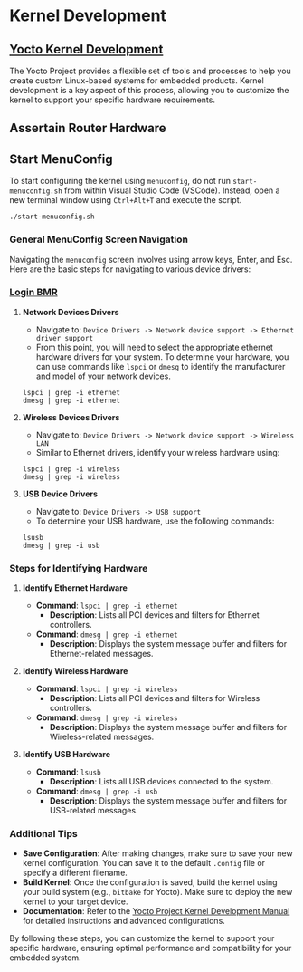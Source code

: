 # Kernel Development

## [Yocto Kernel Development](https://docs.yoctoproject.org/kernel-dev/index.html)

The Yocto Project provides a flexible set of tools and processes to help you create custom Linux-based systems for embedded products. Kernel development is a key aspect of this process, allowing you to customize the kernel to support your specific hardware requirements.

## Assertain Router Hardware

## Start MenuConfig

To start configuring the kernel using `menuconfig`, do not run `start-menuconfig.sh` from within Visual Studio Code (VSCode). Instead, open a new terminal window using `Ctrl+Alt+T` and execute the script.

```shell
./start-menuconfig.sh
```

### General MenuConfig Screen Navigation

Navigating the `menuconfig` screen involves using arrow keys, Enter, and Esc. Here are the basic steps for navigating to various device drivers:


### [Login BMR](factory-start.md#step-by-step-instructions)

1. **Network Devices Drivers**
   - Navigate to: `Device Drivers -> Network device support -> Ethernet driver support`
   - From this point, you will need to select the appropriate ethernet hardware drivers for your system. To determine your hardware, you can use commands like `lspci` or `dmesg` to identify the manufacturer and model of your network devices.


   ```shell
   lspci | grep -i ethernet
   dmesg | grep -i ethernet
   ```

2. **Wireless Devices Drivers**
   - Navigate to: `Device Drivers -> Network device support -> Wireless LAN`
   - Similar to Ethernet drivers, identify your wireless hardware using:


   ```shell
   lspci | grep -i wireless
   dmesg | grep -i wireless
   ```

3. **USB Device Drivers**
   - Navigate to: `Device Drivers -> USB support`
   - To determine your USB hardware, use the following commands:


   ```shell
   lsusb
   dmesg | grep -i usb
   ```

### Steps for Identifying Hardware

1. **Identify Ethernet Hardware**
   - **Command**: `lspci | grep -i ethernet`
     - **Description**: Lists all PCI devices and filters for Ethernet controllers.
   - **Command**: `dmesg | grep -i ethernet`
     - **Description**: Displays the system message buffer and filters for Ethernet-related messages.

2. **Identify Wireless Hardware**
   - **Command**: `lspci | grep -i wireless`
     - **Description**: Lists all PCI devices and filters for Wireless controllers.
   - **Command**: `dmesg | grep -i wireless`
     - **Description**: Displays the system message buffer and filters for Wireless-related messages.

3. **Identify USB Hardware**
   - **Command**: `lsusb`
     - **Description**: Lists all USB devices connected to the system.
   - **Command**: `dmesg | grep -i usb`
     - **Description**: Displays the system message buffer and filters for USB-related messages.

### Additional Tips

- **Save Configuration**: After making changes, make sure to save your new kernel configuration. You can save it to the default `.config` file or specify a different filename.
- **Build Kernel**: Once the configuration is saved, build the kernel using your build system (e.g., `bitbake` for Yocto). Make sure to deploy the new kernel to your target device.
- **Documentation**: Refer to the [Yocto Project Kernel Development Manual](https://docs.yoctoproject.org/kernel-dev/index.html) for detailed instructions and advanced configurations.

By following these steps, you can customize the kernel to support your specific hardware, ensuring optimal performance and compatibility for your embedded system.